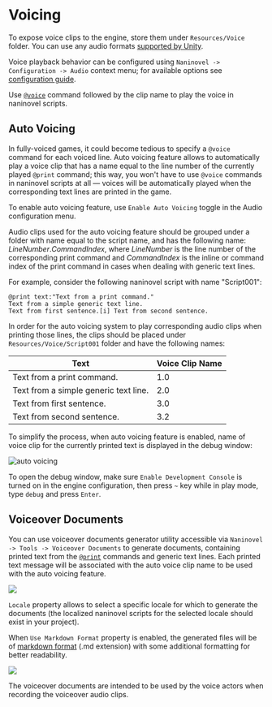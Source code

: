 ﻿# Voicing

To expose voice clips to the engine, store them under `Resources/Voice` folder. You can use any audio formats [supported by Unity](https://docs.unity3d.com/Manual/AudioFiles.html).

Voice playback behavior can be configured using `Naninovel -> Configuration -> Audio` context menu; for available options see [configuration guide](/guide/configuration.md#audio). 

Use [`@voice`](/api/#voice) command followed by the clip name to play the voice in naninovel scripts.


## Auto Voicing

In fully-voiced games, it could become tedious to specify a `@voice` command for each voiced line. Auto voicing feature allows to automatically play a voice clip that has a name equal to the line number of the currently played `@print` command; this way, you won't have to use `@voice` commands in naninovel scripts at all — voices will be automatically played when the corresponding text lines are printed in the game.

To enable auto voicing feature, use `Enable Auto Voicing` toggle in the Audio configuration menu.

Audio clips used for the auto voicing feature should be grouped under a folder with name equal to the script name, and has the following name: *LineNumber*.*CommandIndex*, where *LineNumber* is the line number of the corresponding print command and *CommandIndex* is the inline or command index of the print command in cases when dealing with generic text lines.

For example, consider the following naninovel script with name "Script001":

```
@print text:"Text from a print command."
Text from a simple generic text line.
Text from first sentence.[i] Text from second sentence.
```

In order for the auto voicing system to play corresponding audio clips when printing those lines, the clips should be placed under `Resources/Voice/Script001` folder and have the following names: 

Text | Voice Clip Name
--- | ---
Text from a print command. | 1.0
Text from a simple generic text line. | 2.0
Text from first sentence. | 3.0
Text from second sentence. | 3.2

To simplify the process, when auto voicing feature is enabled, name of voice clip for the currently printed text is displayed in the debug window:

![auto voicing](https://i.gyazo.com/88d56e11f7674f66c5b9d913b583dffa.png)

To open the debug window, make sure `Enable Development Console` is turned on in the engine configuration, then press `~` key while in play mode, type `debug` and press `Enter`.

## Voiceover Documents

You can use voiceover documents generator utility accessible via `Naninovel -> Tools -> Voiceover Documents` to generate documents, containing printed text from the [`@print`](/api/#print) commands and generic text lines. Each printed text message will be associated with the auto voice clip name to be used with the auto voicing feature.

![](https://i.gyazo.com/69466444d4b8b43d76e7f1566db5ca9a.png)

`Locale` property allows to select a specific locale for which to generate the documents (the localized naninovel scripts for the selected locale should exist in your project).

When `Use Markdown Format` property is enabled, the generated files will be of [markdown format](https://en.wikipedia.org/wiki/Markdown) (.md extension) with some additional formatting for better readability.

![](https://i.gyazo.com/ed6776026a79140de9e9f6a155faffdc.png)

The voiceover documents are intended to be used by the voice actors when recording the voiceover audio clips. 